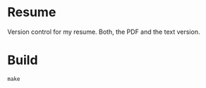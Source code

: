 Resume
======

Version control for my resume. Both, the PDF and the text version.


Build
=====

`make`
